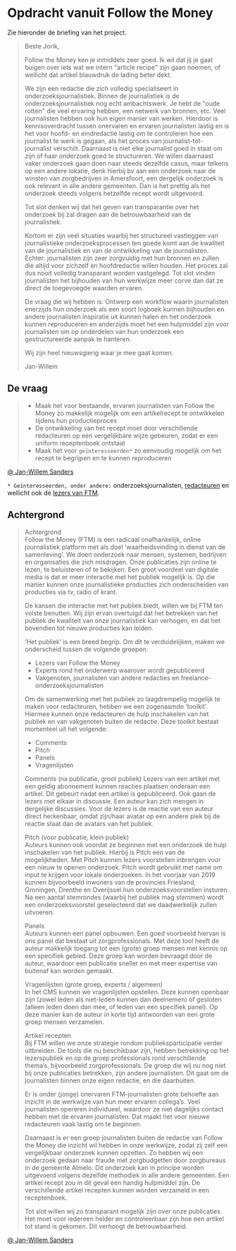 # Opdracht vanuit Follow the Money

Zie hieronder de briefing van het project.

> Beste Jorik,
>
>
> Follow the Money ken je inmiddels zeer goed. Ik wil dat jij je gaat buigen over iets wat we intern "article recipe" zijn gaan noemen, of wellicht dat artikel blauwdruk de lading beter dekt. 
>
> We zijn een redactie die zich volledig specialiseert in onderzoeksjournalistiek. Binnen de journalistiek is de onderzoeksjournalistiek nog echt ambachtswerk. Je hebt de "oude rotten" die veel ervaring hebben, een netwerk van bronnen, etc. Veel journalisten hebben ook hun eigen manier van werken. Hierdoor is kennisoverdracht tussen onervaren en ervaren journalisten lastig en is het voor hoofd- en eindredactie lastig om te controleren hoe een journalist te werk is gegaan, als het proces van journalist-tot-journalist verschilt. Daarnaast is niet elke journalist goed in staat om zijn of haar onderzoek goed te structureren. We willen daarnaast vaker onderzoek gaan doen naar steeds dezelfde casus, maar telkens op een andere lokatie, denk hierbij bv aan een onderzoek naar de winsten van zorgbedrijven in Amersfoort, een dergelijk onderzoek is ook relevant in alle andere gemeenten. Dan is het prettig als het onderzoek steeds volgens hetzelfde recept wordt uitgevoerd.
>
> Tot slot denken wij dat het geven van transparantie over het onderzoek bij zal dragen aan de betrouwbaarheid van de journalistiek.  
>
> Kortom er zijn veel situaties waarbij het structureel vastleggen van journalistieke onderzoeksprocessen ten goede komt aan de kwaliteit van de journalistiek en van de ontwikkeling van de journalisten. Echter: journalisten zijn zeer zorgvuldig met hun bronnen en zullen die altijd voor zichzelf en hoofdredactie willen houden. Het proces zal dus nooit volledig transparant worden vastgelegd. Tot slot vinden journalisten het bijhouden van hun werkwijze meer corve dan dat ze direct de toegevoegde waarden ervaren.
> 
> De vraag die wij hebben is:
> Ontwerp een workflow waarin journalisten enerzijds hun onderzoek als een soort logboek kunnen bijhouden en andere journalisten inspiratie uit kunnen halen en het onderzoek kunnen reproduceren en anderzijds moet het een hulpmiddel zijn voor journalisten om op onderdelen van hun onderzoek een gestructureerde aanpak te hanteren.
>
> Wij zijn heel nieuwsgierig waar je mee gaat komen.
>
>
> Jan-Willem

## De vraag

> * Maak het voor bestaande, ervaren journalisten van Follow the Money zo makkelijk mogelijk om een artikelrecept te ontwikkelen tijdens hun productieproces
> * De ontwikkeling van het recept moet door verschillende redacteuren op een vergelijkbare wijze gebeuren, zodat er een uniform receptenboek ontstaat
> * Maak het voor `geïnteresseerden*` zo eenvoudig mogelijk om het recept te begrijpen en te kunnen reproduceren

[@ Jan-Willem Sanders](https://www.linkedin.com/in/janwillemsanders/?originalSubdomain=nl)

`* Geïnteresseerden, onder andere:` onderzoeksjournalisten, [redacteuren](https://jorik.gitbook.io/project-blauwdruk/stakeholders/redacteur) en wellicht ook de [lezers van FTM](https://jorik.gitbook.io/project-blauwdruk/stakeholders/follow_the_money_lezer).



## Achtergrond

> Achtergrond   
> Follow the Money \(FTM\) is een radicaal onafhankelijk, online journalistiek platform met als doel ‘waarheidsvinding in dienst van de samenleving’. We doen onderzoek naar mensen, systemen, bedrijven en organisaties die zich misdragen. Onze publicaties zijn online te lezen, te beluisteren of te bekijken. Een groot voordeel van digitale media is dat er meer interactie met het publiek mogelijk is. Op die manier kunnen onze journalistieke producties zich onderscheiden van producties via tv, radio of krant.
>
> De kansen die interactie met het publiek biedt, willen we bij FTM ten volste benutten. Wij zijn ervan overtuigd dat het betrekken van het publiek de kwaliteit van onze journalistiek kan verhogen, en dat het bovendien tot nieuwe producties kan leiden.
>
> ‘Het publiek’ is een breed begrip. Om dit te verduidelijken, maken we onderscheid tussen de volgende groepen:
>
> * Lezers van Follow the Money
> * Experts rond het onderwerp waarover wordt gepubliceerd
> * Vakgenoten, journalisten van andere redacties en freelance-onderzoeksjournalisten  
>
> Om de samenwerking met het publiek zo laagdrempelig mogelijk te maken voor redacteuren, hebben we een zogenaamde ‘toolkit’. Hiermee kunnen onze redacteuren de hulp inschakelen van het publiek en van vakgenoten buiten de redactie. Deze toolkit bestaat momenteel uit het volgende:
>
> * Comments 
> * Pitch
> * Panels
> * Vragenlijsten 
>
> Comments \(na publicatie, groot publiek\) 
> Lezers van een artikel met een geldig abonnement kunnen reacties plaatsen onderaan een artikel. Dit gebeurt nadat een artikel is gepubliceerd. Ook gaan de lezers met elkaar in discussie. Een auteur kan zich mengen in dergelijke discussies. Voor de lezers is de reactie van een auteur direct herkenbaar, omdat zijn/haar avatar op een andere plek bij de reactie staat dan de avatars van het publiek.
>
> Pitch \(voor publicatie, klein publiek\)   
> Auteurs kunnen ook voordat ze beginnen met een onderzoek de hulp inschakelen van het publiek. Hierbij is Pitch een van de mogelijkheden. Met Pitch kunnen lezers voorstellen inbrengen voor een nieuw te openen onderzoek. Pitch wordt gebruikt met name om input te krijgen voor lokale onderzoeken. In het voorjaar van 2019 kunnen bijvoorbeeld inwoners van de provincies Friesland, Groningen, Drenthe en Overijssel hun onderzoeksvoorstellen insturen. Na een aantal stemrondes \(waarbij het publiek mag stemmen\) wordt een onderzoeksvoorstel geselecteerd dat we daadwerkelijk zullen uitvoeren.
>
> Panels   
> Auteurs kunnen een panel opbouwen. Een goed voorbeeld hiervan is ons panel dat bestaat uit zorgprofessionals. Met deze tool heeft de auteur makkelijk toegang tot een \(grote\) groep mensen met kennis op een specifiek gebied. Deze groep kan worden bevraagd door de auteur, waardoor een publicatie sneller en met meer expertise van buitenaf kan worden gemaakt.
>
> Vragenlijsten \(grote groep, experts / algemeen\)   
> In het CMS kunnen we vragenlijsten opstellen. Deze kunnen openbaar zijn \(zowel leden als niet-leden kunnen dan deelnemen\) of gesloten \(alleen leden doen dan mee, of leden van een specifiek panel\). Op deze manier kan de auteur in korte tijd antwoorden van een grote groep mensen verzamelen.
>
> Artikel recepten   
> Bij FTM willen we onze strategie rondom publieksparticipatie verder uitbreiden. De tools die nu beschikbaar zijn, hebben betrekking op het lezerspubliek en op de groep professionals rond verschillende thema’s, bijvoorbeeld zorgprofessionals. De groep die wij nu nog niet bij onze publicaties betrekken, zijn andere journalisten. Dit gaat om de journalisten binnen onze eigen redactie, en die daarbuiten.
>
> Er is onder \(jonge\) onervaren FTM-journalisten grote behoefte aan inzicht in de werkwijze van hun meer ervaren collega’s. Veel journalisten opereren individueel, waardoor ze niet dagelijks contact hebben met de ervaren journalisten. Dat maakt het voor nieuwe redacteuren vaak lastig om te beginnen.
>
> Daarnaast is er een groep journalisten buiten de redactie van Follow the Money die inzicht wil hebben in onze werkwijze, zodat zij zelf een vergelijkbaar onderzoek kunnen opzetten. Zo hebben wij een onderzoek gedaan naar fraude met zorgbudgetten door zorgbureaus in de gemeente Almelo. Dit onderzoek kan in principe worden uitgevoerd volgens dezelfde methodiek in alle andere gemeenten. Een artikel recept zou in dit geval een handig hulpmiddel zijn. De verschillende artikel recepten kunnen worden verzameld in een receptenboek.
>
> Tot slot willen wij zo transparant mogelijk zijn over onze publicaties. Het moet voor iedereen helder en controleerbaar zijn hoe een artikel tot stand is gekomen. Dit verhoogt de betrouwbaarheid.

[@ Jan-Willem Sanders](https://www.linkedin.com/in/janwillemsanders/?originalSubdomain=nl)

